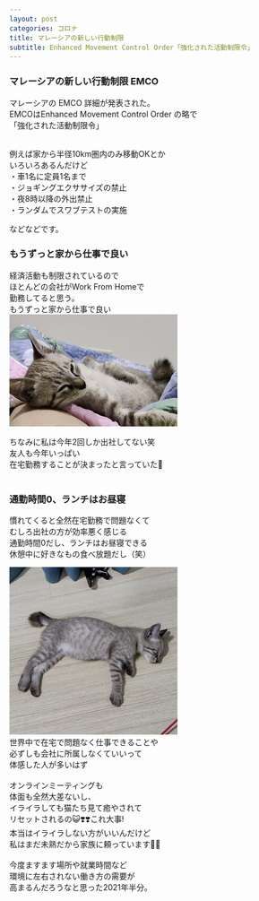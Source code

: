 ```yaml
---
layout: post
categories: コロナ
title: マレーシアの新しい行動制限
subtitle: Enhanced Movement Control Order「強化された活動制限令」
---
```

### マレーシアの新しい行動制限 EMCO
マレーシアの EMCO 詳細が発表された。<br>
EMCOはEnhanced Movement Control Order の略で<br>
「強化された活動制限令」<br>
<br>

例えば家から半径10km圏内のみ移動OKとか<br>
いろいろあるんだけど<br>
・車1名に定員1名まで<br>
・ジョギングエクササイズの禁止<br>
・夜8時以降の外出禁止<br>
・ランダムでスワブテストの実施<br>

などなどです。<br>

### もうずっと家から仕事で良い
経済活動も制限されているので<br>
ほとんどの会社がWork From Homeで<br>
勤務してると思う。<br>
もうずっと家から仕事で良い<br>
![爆睡ごま](/assets/img/2021-07-02-4.1/爆睡ごま.jpg)

ちなみに私は今年2回しか出社してない笑<br>
友人も今年いっぱい<br>
在宅勤務することが決まったと言っていた🤗<br>
<br>

### 通勤時間0、ランチはお昼寝
慣れてくると全然在宅勤務で問題なくて<br>
むしろ出社の方が効率悪く感じる<br>
通勤時間0だし、ランチはお昼寝できる<br>
休憩中に好きなもの食べ放題だし（笑）<br>

![お昼寝ごま](/assets/img/2021-07-02-4.1/お昼寝ごま.jpg)
<br>
世界中で在宅で問題なく仕事できることや<br>
必ずしも会社に所属しなくていいって<br>
体感した人が多いはず<br>
<br>
オンラインミーティングも<br>
体面も全然大差ないし、<br>
イライラしても猫たち見て癒やされて<br>
リセットされるの😺❣️❣️これ大事!<br>
本当はイライラしない方がいいんだけど<br>
私はまだ未熟だから家族に頼っています🧑‍🍼<br>
<br>
今度ますます場所や就業時間など<br>
環境に左右されない働き方の需要が<br>
高まるんだろうなと思った2021年半分。<br>
<br>
